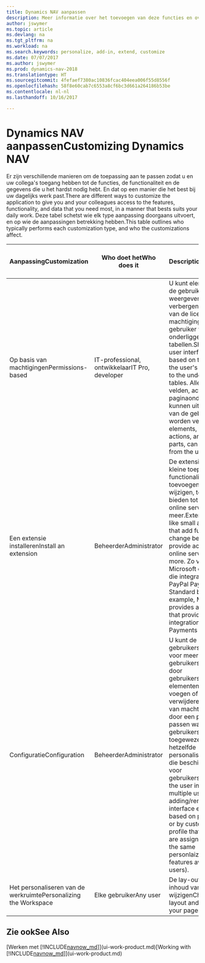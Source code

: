 ```yaml
---
title: Dynamics NAV aanpassen
description: Meer informatie over het toevoegen van deze functies en over het aanpassen van Dynamics NAV.
author: jswymer
ms.topic: article
ms.devlang: na
ms.tgt_pltfrm: na
ms.workload: na
ms.search.keywords: personalize, add-in, extend, customize
ms.date: 07/07/2017
ms.author: jswymer
ms.prod: dynamics-nav-2018
ms.translationtype: HT
ms.sourcegitcommit: 4fefaef7380ac10836fcac404eea006f55d8556f
ms.openlocfilehash: 58f8e60cab7c6553a8cf6bc3d661a264186b53be
ms.contentlocale: nl-nl
ms.lasthandoff: 10/16/2017

---
```

# <a name="customizing-dynamics-nav"></a><span data-ttu-id="62fb9-103">Dynamics NAV aanpassen</span><span class="sxs-lookup"><span data-stu-id="62fb9-103">Customizing Dynamics NAV</span></span>
<span data-ttu-id="62fb9-104">Er zijn verschillende manieren om de toepassing aan te passen zodat u en uw collega's toegang hebben tot de functies, de functionaliteit en de gegevens die u het hardst nodig hebt. En dat op een manier die het best bij uw dagelijks werk past.</span><span class="sxs-lookup"><span data-stu-id="62fb9-104">There are different ways to customize the application to give you and your colleagues access to the features, functionality, and data that you need most, in a manner that bests suits your daily work.</span></span> <span data-ttu-id="62fb9-105">Deze tabel schetst wie elk type aanpassing doorgaans uitvoert, en op wie de aanpassingen betrekking hebben.</span><span class="sxs-lookup"><span data-stu-id="62fb9-105">This table outlines who typically performs each customization type, and who the customizations affect.</span></span>

| <span data-ttu-id="62fb9-106">Aanpassing</span><span class="sxs-lookup"><span data-stu-id="62fb9-106">Customization</span></span>   |<span data-ttu-id="62fb9-107">Who doet het</span><span class="sxs-lookup"><span data-stu-id="62fb9-107">Who does it</span></span>|  <span data-ttu-id="62fb9-108">Description</span><span class="sxs-lookup"><span data-stu-id="62fb9-108">Description</span></span>  |  <span data-ttu-id="62fb9-109">Who ziet de wijzigingen</span><span class="sxs-lookup"><span data-stu-id="62fb9-109">Who sees the changes</span></span>  |  <span data-ttu-id="62fb9-110">Meer informatie</span><span class="sxs-lookup"><span data-stu-id="62fb9-110">More information</span></span>  |
|-----------------|---|---------------|------------------------|--------------------|
|<span data-ttu-id="62fb9-111">Op basis van machtigingen</span><span class="sxs-lookup"><span data-stu-id="62fb9-111">Permissions-based</span></span>|<span data-ttu-id="62fb9-112">IT-professional, ontwikkelaar</span><span class="sxs-lookup"><span data-stu-id="62fb9-112">IT Pro, developer</span></span>|<span data-ttu-id="62fb9-113">U kunt elementen van de gebruikersinterface weergeven of verbergen, afhankelijk van de licentie of de machtigingen van de gebruiker voor de onderliggende tabellen.</span><span class="sxs-lookup"><span data-stu-id="62fb9-113">Show or hide user interface elements based on the license or the user's permissions to the underlying tables.</span></span> <span data-ttu-id="62fb9-114">Alle onderdelen, velden, acties en paginaonderdelen kunnen uit de weergave van de gebruiker worden verwijderd.</span><span class="sxs-lookup"><span data-stu-id="62fb9-114">All elements, fields, actions, and page parts, can be removed from the user’s view.</span></span>|<span data-ttu-id="62fb9-115">Alle gebruikers in alle bedrijven</span><span class="sxs-lookup"><span data-stu-id="62fb9-115">All users in all companies.</span></span>|[<span data-ttu-id="62fb9-116">Elementen uit de gebruikersinterface verwijderen op basis van machtigingen</span><span class="sxs-lookup"><span data-stu-id="62fb9-116">Removing Elements from the User Interface According to Permissions</span></span>](https://msdn.microsoft.com/en-us/dynamics-nav/removing-elements-from-the-user-interface-according-to-permissions)|
|<span data-ttu-id="62fb9-117">Een extensie installeren</span><span class="sxs-lookup"><span data-stu-id="62fb9-117">Install an extension</span></span>|<span data-ttu-id="62fb9-118">Beheerder</span><span class="sxs-lookup"><span data-stu-id="62fb9-118">Administrator</span></span>|<span data-ttu-id="62fb9-119">De extensies zijn als kleine toepassingen die functionaliteit toevoegen, gedrag wijzigen, toegang bieden tot nieuwe online services en meer.</span><span class="sxs-lookup"><span data-stu-id="62fb9-119">Extensions are like small applications that add functionality, change behavior, provide access to new online services, and more.</span></span> <span data-ttu-id="62fb9-120">Zo verschaft Microsoft een extensie die integratie met PayPal Payments Standard biedt.</span><span class="sxs-lookup"><span data-stu-id="62fb9-120">For example, Microsoft provides an extension that provides integration with PayPal Payments Standard.</span></span>|<span data-ttu-id="62fb9-121">Alle gebruikers in alle bedrijven</span><span class="sxs-lookup"><span data-stu-id="62fb9-121">All users in all companies.</span></span>|[<span data-ttu-id="62fb9-122">Aanpassen met behulp van extensies</span><span class="sxs-lookup"><span data-stu-id="62fb9-122">Customizing Using Extensions</span></span>](ui-extensions.md)|
|<span data-ttu-id="62fb9-123">Configuratie</span><span class="sxs-lookup"><span data-stu-id="62fb9-123">Configuration</span></span>|<span data-ttu-id="62fb9-124">Beheerder</span><span class="sxs-lookup"><span data-stu-id="62fb9-124">Administrator</span></span>| <span data-ttu-id="62fb9-125">U kunt de gebruikersinterface voor meerdere gebruikers aanpassen door gebruikersinterface-elementen toe te voegen of te verwijderen op basis van machtigingen, of door een profiel aan te passen waar de gebruikers aan zijn toegewezen (met hetzelfde personalisatiefuncties die beschikbaar zijn voor gebruikers).</span><span class="sxs-lookup"><span data-stu-id="62fb9-125">Customize the user interface for multiple users by adding/removing user interface elements based on permissions, or by customizing a profile that the users are assigned to (using the same personlaization features available to users).</span></span>|<span data-ttu-id="62fb9-126">Alle gebruikers van een profiel.</span><span class="sxs-lookup"><span data-stu-id="62fb9-126">All users of a profile.</span></span> |[<span data-ttu-id="62fb9-127">Het configureren van de gebruikersinterface voor gebruikers</span><span class="sxs-lookup"><span data-stu-id="62fb9-127">Configuring the User Interface for Users</span></span>](admin-configure-user-interface.md)|  
|<span data-ttu-id="62fb9-128">Het personaliseren van de werkruimte</span><span class="sxs-lookup"><span data-stu-id="62fb9-128">Personalizing the Workspace</span></span>|<span data-ttu-id="62fb9-129">Elke gebruiker</span><span class="sxs-lookup"><span data-stu-id="62fb9-129">Any user</span></span>|<span data-ttu-id="62fb9-130">De lay-out en de inhoud van uw pagina´s wijzigen</span><span class="sxs-lookup"><span data-stu-id="62fb9-130">Change the layout and content of your pages.</span></span>|<span data-ttu-id="62fb9-131">Alleen gebruiker.</span><span class="sxs-lookup"><span data-stu-id="62fb9-131">User only.</span></span>|[<span data-ttu-id="62fb9-132">Het personaliseren van werkruimten</span><span class="sxs-lookup"><span data-stu-id="62fb9-132">Personalizing Workspaces</span></span>](ui-personalization-overview.md)|

## <a name="see-also"></a><span data-ttu-id="62fb9-133">Zie ook</span><span class="sxs-lookup"><span data-stu-id="62fb9-133">See Also</span></span>
<span data-ttu-id="62fb9-134">[Werken met [!INCLUDE[navnow_md](includes/navnow_md.md)]](ui-work-product.md)</span><span class="sxs-lookup"><span data-stu-id="62fb9-134">[Working with [!INCLUDE[navnow_md](includes/navnow_md.md)]](ui-work-product.md)</span></span>  


